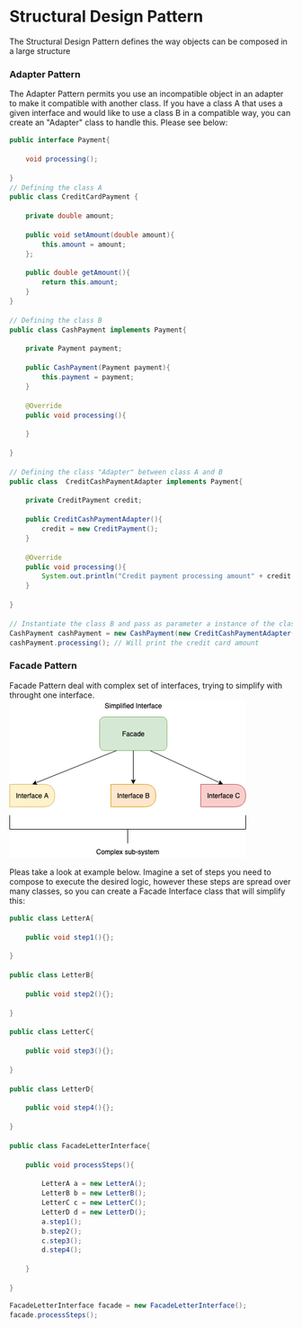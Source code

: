 # Structural Design Pattern

The Structural Design Pattern defines the way objects can be composed in a large structure

### Adapter Pattern

The Adapter Pattern permits you use an incompatible object in an adapter to make it compatible with another class. If you have a class A that uses a given interface and would like to use a class B in a compatible way, you can create an "Adapter" class to handle this. Please see below:

```java
public interface Payment{
	
	void processing();
	
}
// Defining the class A
public class CreditCardPayment {
	
	private double amount;
	
	public void setAmount(double amount){
		this.amount = amount;
	};
	
	public double getAmount(){
		return this.amount;
	}
}

// Defining the class B
public class CashPayment implements Payment{
	
	private Payment payment;
	
	public CashPayment(Payment payment){
		this.payment = payment;
	}
	
	@Override
	public void processing(){
	
	}
	
}

// Defining the class "Adapter" between class A and B
public class  CreditCashPaymentAdapter implements Payment{
	
	private CreditPayment credit;
	
	public CreditCashPaymentAdapter(){
		credit = new CreditPayment();
	}
	
	@Override
	public void processing(){
		System.out.println("Credit payment processing amount" + credit.getAmount());
	}
	
}

// Instantiate the class B and pass as parameter a instance of the class A "CreditCardPayment"
CashPayment cashPayment = new CashPayment(new CreditCashPaymentAdapter());
cashPayment.processing(); // Will print the credit card amount
```

### Facade Pattern

Facade Pattern deal with complex set of interfaces, trying to simplify with throught one interface.
![](../images/facade.png)

Pleas take a look at example below. Imagine a set of steps you need to compose to execute the desired logic, however these steps are spread over many classes, so you can create a Facade Interface class that will simplify this:

```java
public class LetterA{
	
	public void step1(){};
	
}

public class LetterB{
	
	public void step2(){};
	
}

public class LetterC{
	
	public void step3(){};
	
}

public class LetterD{
	
	public void step4(){};
	
}

public class FacadeLetterInterface{
	
	public void processSteps(){
		
		LetterA a = new LetterA();
		LetterB b = new LetterB();
		LetterC c = new LetterC();
		LetterD d = new LetterD();
		a.step1();
		b.step2();
		c.step3();
		d.step4();						
		
	}
	
}
```

```java
FacadeLetterInterface facade = new FacadeLetterInterface();
facade.processSteps();
```
